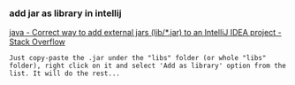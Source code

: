 ###  add jar as library in intellij


[java - Correct way to add external jars (lib/*.jar) to an IntelliJ IDEA project - Stack Overflow](https://stackoverflow.com/questions/1051640/correct-way-to-add-external-jars-lib-jar-to-an-intellij-idea-project "java - Correct way to add external jars (lib/*.jar) to an IntelliJ IDEA project - Stack Overflow")


 

```
Just copy-paste the .jar under the "libs" folder (or whole "libs" folder), right click on it and select 'Add as library' option from the list. It will do the rest...
```
